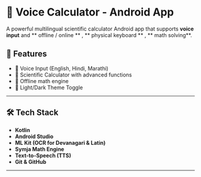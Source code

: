 # 🔢 Voice Calculator - Android App

A powerful multilingual scientific calculator Android app that supports **voice input** and ** offline /  online ** , ** physical keyboard ** , ** math solving**.

## 🚀 Features

- 🎤 Voice Input (English, Hindi, Marathi)
- 🔢 Scientific Calculator with advanced functions
- 🧮 Offline math engine 
- 🌙 Light/Dark Theme Toggle

---

## 🛠️ Tech Stack

- **Kotlin**
- **Android Studio**
- **ML Kit (OCR for Devanagari & Latin)**
- **Symja Math Engine**
- **Text-to-Speech (TTS)**
- **Git & GitHub**

---
